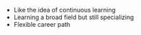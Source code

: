 - Like the idea of continuous learning
- Learning a broad field but still specializing
- Flexible career path
